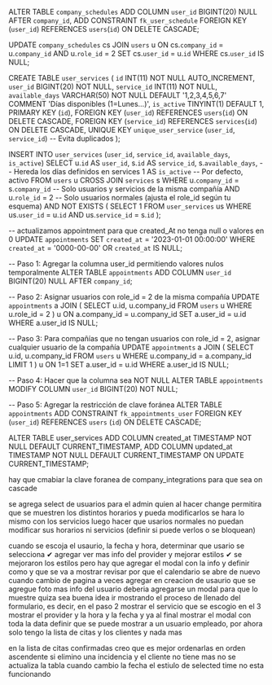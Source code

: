 <!-- Agrega user_id como campo nullable (como ya lo habías planteado): -->

ALTER TABLE `company_schedules`
ADD COLUMN `user_id` BIGINT(20) NULL AFTER `company_id`,
ADD CONSTRAINT `fk_user_schedule` FOREIGN KEY (`user_id`) REFERENCES `users`(`id`) ON DELETE CASCADE;

<!-- Relación entre tablas:
Unimos company_schedules (horarios) con users mediante company_id.
Filtramos solo usuarios con rol de administrador (role_id = [ID_DEL_ROL_ADMIN]).
Actualización:
Asignamos el id del admin como user_id en los horarios donde user_id es NULL. -->

UPDATE `company_schedules` cs
JOIN `users` u ON cs.`company_id` = u.`company_id` AND u.`role_id` = 2
SET cs.`user_id` = u.`id`
WHERE cs.`user_id` IS NULL;

<!-- se cra tabla user_services -->

CREATE TABLE `user_services` (
`id` INT(11) NOT NULL AUTO_INCREMENT,
`user_id` BIGINT(20) NOT NULL,
`service_id` INT(11) NOT NULL,
`available_days` VARCHAR(50) NOT NULL DEFAULT '1,2,3,4,5,6,7' COMMENT 'Días disponibles (1=Lunes...)',
`is_active` TINYINT(1) DEFAULT 1,
PRIMARY KEY (`id`),
FOREIGN KEY (`user_id`) REFERENCES `users`(`id`) ON DELETE CASCADE,
FOREIGN KEY (`service_id`) REFERENCES `services`(`id`) ON DELETE CASCADE,
UNIQUE KEY `unique_user_service` (`user_id`, `service_id`) -- Evita duplicados
);

<!-- se llena la tabla user_services -->

INSERT INTO `user_services` (`user_id`, `service_id`, `available_days`, `is_active`)
SELECT
u.`id` AS `user_id`,
s.`id` AS `service_id`,
s.`available_days`, -- Hereda los días definidos en services
1 AS `is_active` -- Por defecto, activo
FROM
`users` u
CROSS JOIN
`services` s
WHERE
u.`company_id` = s.`company_id` -- Solo usuarios y servicios de la misma compañía
AND u.`role_id` = 2 -- Solo usuarios normales (ajusta el role_id según tu esquema)
AND NOT EXISTS (
SELECT 1 FROM `user_services` us
WHERE us.`user_id` = u.`id` AND us.`service_id` = s.`id`
);

-- actualizamos appointment para que created_At no tenga null o valores en 0
UPDATE `appointments`
SET `created_at` = '2023-01-01 00:00:00'
WHERE `created_at` = '0000-00-00' OR `created_at` IS NULL;

-- Paso 1: Agregar la columna user_id permitiendo valores nulos temporalmente
ALTER TABLE `appointments`
ADD COLUMN `user_id` BIGINT(20) NULL AFTER `company_id`;

-- Paso 2: Asignar usuarios con role_id = 2 de la misma compañía
UPDATE `appointments` a
JOIN (
SELECT u.id, u.company_id
FROM `users` u
WHERE u.role_id = 2
) u ON a.company_id = u.company_id
SET a.user_id = u.id
WHERE a.user_id IS NULL;

-- Paso 3: Para compañías que no tengan usuarios con role_id = 2, asignar cualquier usuario de la compañía
UPDATE `appointments` a
JOIN (
SELECT u.id, u.company_id
FROM `users` u
WHERE u.company_id = a.company_id
LIMIT 1
) u ON 1=1
SET a.user_id = u.id
WHERE a.user_id IS NULL;

-- Paso 4: Hacer que la columna sea NOT NULL
ALTER TABLE `appointments`
MODIFY COLUMN `user_id` BIGINT(20) NOT NULL;

-- Paso 5: Agregar la restricción de clave foránea
ALTER TABLE `appointments`
ADD CONSTRAINT `fk_appointments_user`
FOREIGN KEY (`user_id`) REFERENCES `users` (`id`) ON DELETE CASCADE;

ALTER TABLE user_services
ADD COLUMN created_at TIMESTAMP NOT NULL DEFAULT CURRENT_TIMESTAMP,
ADD COLUMN updated_at TIMESTAMP NOT NULL DEFAULT CURRENT_TIMESTAMP ON UPDATE CURRENT_TIMESTAMP;

hay que cmabiar la clave foranea de company_integrations para que sea on cascade

se agrega select de usuarios para el admin quien al hacer change permitira que se muestren los distintos horarios y pueda modificarlos
se hara lo mismo con los servicios
luego hacer que usarios normales no puedan modificar sus horarios ni servicios (definir si puede verlos o se bloquean)

cuando se escoja el usaurio, la fecha y hora, determinar que usario se selecciona ✔
agregar ver mas info del provider y mejorar estilos ✔
se mejoraron los estilos pero hay que agregar el modal con la info y definir como y que se va a mostrar
revisar por que el calendario se abre de nuevo cuando cambio de pagina a veces
agregar en creacion de usaurio que se agregue foto
mas info del usuario deberia agregarse un modal para que lo muestre
quiza sea buena idea ir mostrando el proceso de llenado del formulario, es decir, en el paso 2 mostrar el servicio que se escogio
en el 3 mostrar el provider y la hora y la fecha y ya al final mostrar el modal con toda la data
definir que se puede mostrar a un usuario empleado, por ahora solo tengo la lista de citas y los clientes y nada mas

en la lista de citas confirmadas creo que es mejor ordenarlas en orden ascendente
si elimino una incidencia y el cliente no tiene mas no se actualiza la tabla
cuando cambio la fecha el estiulo de selected time no esta funcionando
